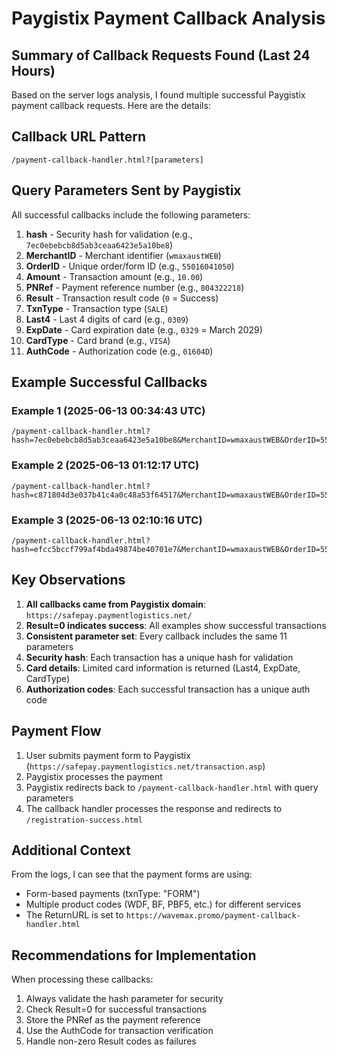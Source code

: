 # Paygistix Payment Callback Analysis

## Summary of Callback Requests Found (Last 24 Hours)

Based on the server logs analysis, I found multiple successful Paygistix payment callback requests. Here are the details:

## Callback URL Pattern
```
/payment-callback-handler.html?[parameters]
```

## Query Parameters Sent by Paygistix

All successful callbacks include the following parameters:

1. **hash** - Security hash for validation (e.g., `7ec0ebebcb8d5ab3ceaa6423e5a10be8`)
2. **MerchantID** - Merchant identifier (`wmaxaustWEB`)
3. **OrderID** - Unique order/form ID (e.g., `55016041050`)
4. **Amount** - Transaction amount (e.g., `10.00`)
5. **PNRef** - Payment reference number (e.g., `804322218`)
6. **Result** - Transaction result code (`0` = Success)
7. **TxnType** - Transaction type (`SALE`)
8. **Last4** - Last 4 digits of card (e.g., `0309`)
9. **ExpDate** - Card expiration date (e.g., `0329` = March 2029)
10. **CardType** - Card brand (e.g., `VISA`)
11. **AuthCode** - Authorization code (e.g., `01604D`)

## Example Successful Callbacks

### Example 1 (2025-06-13 00:34:43 UTC)
```
/payment-callback-handler.html?hash=7ec0ebebcb8d5ab3ceaa6423e5a10be8&MerchantID=wmaxaustWEB&OrderID=55016041050&Amount=10.00&PNRef=804322218&Result=0&TxnType=SALE&Last4=0309&ExpDate=0329&CardType=VISA&AuthCode=01604D
```

### Example 2 (2025-06-13 01:12:17 UTC)
```
/payment-callback-handler.html?hash=c871804d3e037b41c4a0c48a53f64517&MerchantID=wmaxaustWEB&OrderID=55016061302&Amount=10.00&PNRef=804335096&Result=0&TxnType=SALE&Last4=0309&ExpDate=0329&CardType=VISA&AuthCode=02407D
```

### Example 3 (2025-06-13 02:10:16 UTC)
```
/payment-callback-handler.html?hash=efcc5bccf799af4bda49874be40701e7&MerchantID=wmaxaustWEB&OrderID=55016091788&Amount=10.00&PNRef=804352037&Result=0&TxnType=SALE&Last4=0309&ExpDate=0329&CardType=VISA&AuthCode=07630D
```

## Key Observations

1. **All callbacks came from Paygistix domain**: `https://safepay.paymentlogistics.net/`
2. **Result=0 indicates success**: All examples show successful transactions
3. **Consistent parameter set**: Every callback includes the same 11 parameters
4. **Security hash**: Each transaction has a unique hash for validation
5. **Card details**: Limited card information is returned (Last4, ExpDate, CardType)
6. **Authorization codes**: Each successful transaction has a unique auth code

## Payment Flow

1. User submits payment form to Paygistix (`https://safepay.paymentlogistics.net/transaction.asp`)
2. Paygistix processes the payment
3. Paygistix redirects back to `/payment-callback-handler.html` with query parameters
4. The callback handler processes the response and redirects to `/registration-success.html`

## Additional Context

From the logs, I can see that the payment forms are using:
- Form-based payments (txnType: "FORM")
- Multiple product codes (WDF, BF, PBF5, etc.) for different services
- The ReturnURL is set to `https://wavemax.promo/payment-callback-handler.html`

## Recommendations for Implementation

When processing these callbacks:
1. Always validate the hash parameter for security
2. Check Result=0 for successful transactions
3. Store the PNRef as the payment reference
4. Use the AuthCode for transaction verification
5. Handle non-zero Result codes as failures